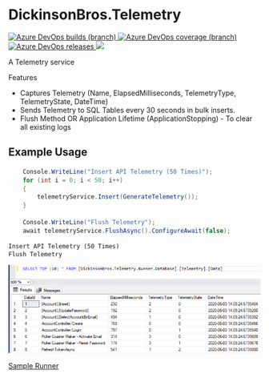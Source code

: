 # DickinsonBros.Telemetry

<a href="https://dev.azure.com/marksamdickinson/dickinsonbros/_build/latest?definitionId=53&amp;branchName=master"> <img alt="Azure DevOps builds (branch)" src="https://img.shields.io/azure-devops/build/marksamdickinson/DickinsonBros/53/master"> </a> <a href="https://dev.azure.com/marksamdickinson/dickinsonbros/_build/latest?definitionId=53&amp;branchName=master"> <img alt="Azure DevOps coverage (branch)" src="https://img.shields.io/azure-devops/coverage/marksamdickinson/dickinsonbros/53/master"> </a><a href="https://dev.azure.com/marksamdickinson/DickinsonBros/_release?_a=releases&view=mine&definitionId=25"> <img alt="Azure DevOps releases" src="https://img.shields.io/azure-devops/release/marksamdickinson/b5a46403-83bb-4d18-987f-81b0483ef43e/25/26"> </a><a href="https://www.nuget.org/packages/DickinsonBros.Telemetry/"><img src="https://img.shields.io/nuget/v/DickinsonBros.Telemetry"></a>

A Telemetry service

Features
* Captures Telemetry (Name, ElapsedMilliseconds, TelemetryType, TelemetryState, DateTime)
* Sends Telemetry to SQL Tables every 30 seconds in bulk inserts.
* Flush Method OR Application Lifetime (ApplicationStopping) - To clear all existing logs

<h2>Example Usage</h2>

```C#
    Console.WriteLine("Insert API Telemetry (50 Times)");
    for (int i = 0; i < 50; i++)
    {
        telemetryService.Insert(GenerateTelemetry());
    }

    Console.WriteLine("Flush Telemetry");
    await telemetryService.FlushAsync().ConfigureAwait(false);
```

    Insert API Telemetry (50 Times)
    Flush Telemetry

![Alt text](https://raw.githubusercontent.com/msdickinson/DickinsonBros.Telemetry/develop/TelemetrySQL.PNG)

[Sample Runner](https://github.com/msdickinson/DickinsonBros./tree/master/DickinsonBros.Telemtry.Runner)
